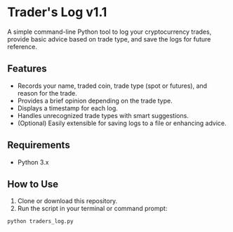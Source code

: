 # Trader's Log v1.1

A simple command-line Python tool to log your cryptocurrency trades, provide basic advice based on trade type, and save the logs for future reference.

## Features

- Records your name, traded coin, trade type (spot or futures), and reason for the trade.
- Provides a brief opinion depending on the trade type.
- Displays a timestamp for each log.
- Handles unrecognized trade types with smart suggestions.
- (Optional) Easily extensible for saving logs to a file or enhancing advice.

## Requirements

- Python 3.x

## How to Use

1. Clone or download this repository.
2. Run the script in your terminal or command prompt:

```bash
python traders_log.py
